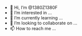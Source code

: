- 👋 Hi, I’m @1380Z1380F
- 👀 I’m interested in ...
- 🌱 I’m currently learning ...
- 💞️ I’m looking to collaborate on ...
- 📫 How to reach me ...

<!---
1380Z1380F/1380Z1380F is a ✨ special ✨ repository because its `README.md` (this file) appears on your GitHub profile.
You can click the Preview link to take a look at your changes.
--->
